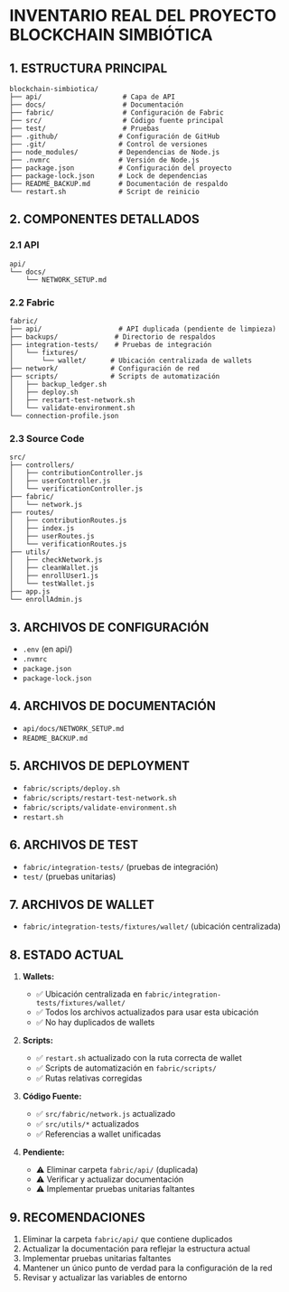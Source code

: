# INVENTARIO REAL DEL PROYECTO BLOCKCHAIN SIMBIÓTICA

## 1. ESTRUCTURA PRINCIPAL

```
blockchain-simbiotica/
├── api/                    # Capa de API
├── docs/                   # Documentación
├── fabric/                 # Configuración de Fabric
├── src/                    # Código fuente principal
├── test/                   # Pruebas
├── .github/               # Configuración de GitHub
├── .git/                  # Control de versiones
├── node_modules/          # Dependencias de Node.js
├── .nvmrc                 # Versión de Node.js
├── package.json           # Configuración del proyecto
├── package-lock.json      # Lock de dependencias
├── README_BACKUP.md       # Documentación de respaldo
└── restart.sh             # Script de reinicio
```

## 2. COMPONENTES DETALLADOS

### 2.1 API

```
api/
└── docs/
    └── NETWORK_SETUP.md
```

### 2.2 Fabric

```
fabric/
├── api/                   # API duplicada (pendiente de limpieza)
├── backups/              # Directorio de respaldos
├── integration-tests/    # Pruebas de integración
│   └── fixtures/
│       └── wallet/      # Ubicación centralizada de wallets
├── network/             # Configuración de red
├── scripts/             # Scripts de automatización
│   ├── backup_ledger.sh
│   ├── deploy.sh
│   ├── restart-test-network.sh
│   └── validate-environment.sh
└── connection-profile.json
```

### 2.3 Source Code

```
src/
├── controllers/
│   ├── contributionController.js
│   ├── userController.js
│   └── verificationController.js
├── fabric/
│   └── network.js
├── routes/
│   ├── contributionRoutes.js
│   ├── index.js
│   ├── userRoutes.js
│   └── verificationRoutes.js
├── utils/
│   ├── checkNetwork.js
│   ├── cleanWallet.js
│   ├── enrollUser1.js
│   └── testWallet.js
├── app.js
└── enrollAdmin.js
```

## 3. ARCHIVOS DE CONFIGURACIÓN

- `.env` (en api/)
- `.nvmrc`
- `package.json`
- `package-lock.json`

## 4. ARCHIVOS DE DOCUMENTACIÓN

- `api/docs/NETWORK_SETUP.md`
- `README_BACKUP.md`

## 5. ARCHIVOS DE DEPLOYMENT

- `fabric/scripts/deploy.sh`
- `fabric/scripts/restart-test-network.sh`
- `fabric/scripts/validate-environment.sh`
- `restart.sh`

## 6. ARCHIVOS DE TEST

- `fabric/integration-tests/` (pruebas de integración)
- `test/` (pruebas unitarias)

## 7. ARCHIVOS DE WALLET

- `fabric/integration-tests/fixtures/wallet/` (ubicación centralizada)

## 8. ESTADO ACTUAL

1. **Wallets:**

   - ✅ Ubicación centralizada en `fabric/integration-tests/fixtures/wallet/`
   - ✅ Todos los archivos actualizados para usar esta ubicación
   - ✅ No hay duplicados de wallets

2. **Scripts:**

   - ✅ `restart.sh` actualizado con la ruta correcta de wallet
   - ✅ Scripts de automatización en `fabric/scripts/`
   - ✅ Rutas relativas corregidas

3. **Código Fuente:**

   - ✅ `src/fabric/network.js` actualizado
   - ✅ `src/utils/*` actualizados
   - ✅ Referencias a wallet unificadas

4. **Pendiente:**
   - ⚠️ Eliminar carpeta `fabric/api/` (duplicada)
   - ⚠️ Verificar y actualizar documentación
   - ⚠️ Implementar pruebas unitarias faltantes

## 9. RECOMENDACIONES

1. Eliminar la carpeta `fabric/api/` que contiene duplicados
2. Actualizar la documentación para reflejar la estructura actual
3. Implementar pruebas unitarias faltantes
4. Mantener un único punto de verdad para la configuración de la red
5. Revisar y actualizar las variables de entorno
